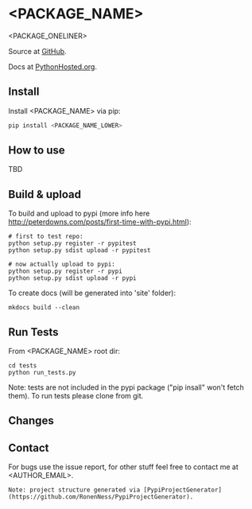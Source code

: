 # <PACKAGE_NAME>
<PACKAGE_ONELINER>

Source at [GitHub](<GIT_REPO>).

Docs at [PythonHosted.org](http://pythonhosted.org/<PACKAGE_NAME_LOWER>/).

## Install

Install <PACKAGE_NAME> via pip:

```python
pip install <PACKAGE_NAME_LOWER>
```

## How to use

TBD

## Build & upload

To build and upload to pypi (more info here http://peterdowns.com/posts/first-time-with-pypi.html):

```
# first to test repo:
python setup.py register -r pypitest
python setup.py sdist upload -r pypitest

# now actually upload to pypi:
python setup.py register -r pypi
python setup.py sdist upload -r pypi
```

To create docs (will be generated into 'site' folder):

```
mkdocs build --clean
```

## Run Tests

From <PACKAGE_NAME> root dir:

```shell
cd tests
python run_tests.py
```

Note: tests are not included in the pypi package ("pip insall" won't fetch them). 
To run tests please clone from git.

## Changes

## Contact

For bugs use the issue report, for other stuff feel free to contact me at <AUTHOR_EMAIL>.


`Note: project structure generated via [PypiProjectGenerator](https://github.com/RonenNess/PypiProjectGenerator).`

